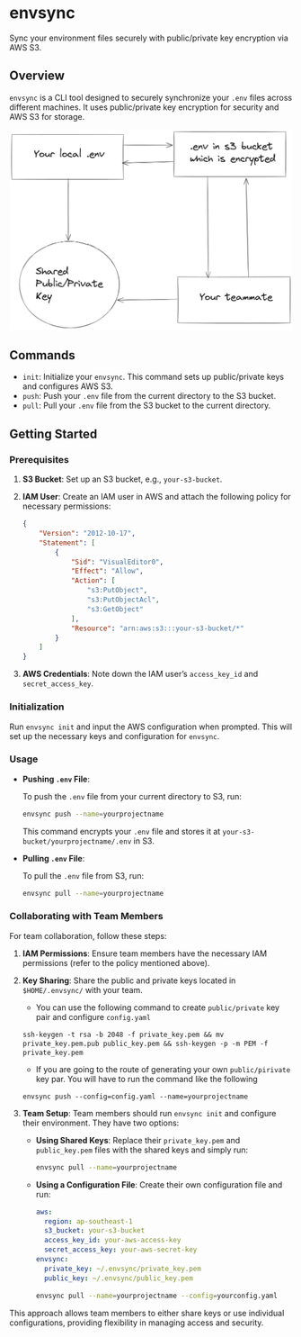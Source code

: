 # envsync

Sync your environment files securely with public/private key encryption via AWS S3.

## Overview

`envsync` is a CLI tool designed to securely synchronize your `.env` files across different machines. It uses public/private key encryption for security and AWS S3 for storage.

![Diagram](diagram.png)

## Commands

- `init`: Initialize your `envsync`. This command sets up public/private keys and configures AWS S3.
- `push`: Push your `.env` file from the current directory to the S3 bucket.
- `pull`: Pull your `.env` file from the S3 bucket to the current directory.

## Getting Started

### Prerequisites

1. **S3 Bucket**: Set up an S3 bucket, e.g., `your-s3-bucket`.
2. **IAM User**: Create an IAM user in AWS and attach the following policy for necessary permissions:

   ```json
   {
       "Version": "2012-10-17",
       "Statement": [
           {
               "Sid": "VisualEditor0",
               "Effect": "Allow",
               "Action": [
                   "s3:PutObject",
                   "s3:PutObjectAcl",
                   "s3:GetObject"
               ],
               "Resource": "arn:aws:s3:::your-s3-bucket/*"
           }
       ]
   }
   ```

3. **AWS Credentials**: Note down the IAM user’s `access_key_id` and `secret_access_key`.

### Initialization

Run `envsync init` and input the AWS configuration when prompted. This will set up the necessary keys and configuration for `envsync`.

### Usage

- **Pushing `.env` File**:

  To push the `.env` file from your current directory to S3, run:

  ```sh
  envsync push --name=yourprojectname
  ```

  This command encrypts your `.env` file and stores it at `your-s3-bucket/yourprojectname/.env` in S3.

- **Pulling `.env` File**:

  To pull the `.env` file from S3, run:

  ```sh
  envsync pull --name=yourprojectname
  ```

### Collaborating with Team Members

For team collaboration, follow these steps:

1. **IAM Permissions**: Ensure team members have the necessary IAM permissions (refer to the policy mentioned above).
2. **Key Sharing**: Share the public and private keys located in `$HOME/.envsync/` with your team.
   - You can use the following command to create `public/private` key pair and configure `config.yaml`
    ```
    ssh-keygen -t rsa -b 2048 -f private_key.pem && mv private_key.pem.pub public_key.pem && ssh-keygen -p -m PEM -f private_key.pem
    ```
   - If you are going to the route of generating your own `public/pirivate` key par. You will have to run the command like the following
	```
    envsync push --config=config.yaml --name=yourprojectname
    ```
3. **Team Setup**: Team members should run `envsync init` and configure their environment. They have two options:

   - **Using Shared Keys**: Replace their `private_key.pem` and `public_key.pem` files with the shared keys and simply run:

     ```sh
     envsync pull --name=yourprojectname
     ```

   - **Using a Configuration File**: Create their own configuration file and run:

     ```yaml
     aws:
       region: ap-southeast-1
       s3_bucket: your-s3-bucket
       access_key_id: your-aws-access-key
       secret_access_key: your-aws-secret-key
     envsync:
       private_key: ~/.envsync/private_key.pem
       public_key: ~/.envsync/public_key.pem
     ```

     ```sh
     envsync pull --name=yourprojectname --config=yourconfig.yaml
     ```
  This approach allows team members to either share keys or use individual configurations, providing flexibility in managing access and security. 